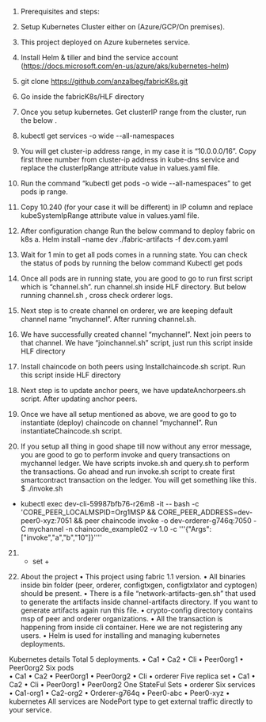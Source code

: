 1.	Prerequisites and steps:
2.	Setup Kubernetes Cluster either on (Azure/GCP/On premises).
3.	This project deployed on Azure kubernetes service.
4.	Install Helm & tiller and bind the service account (https://docs.microsoft.com/en-us/azure/aks/kubernetes-helm)
5.	git clone https://github.com/anzalbeg/fabricK8s.git
6.	Go inside the fabricK8s/HLF directory 
7.	Once you setup kubernetes. Get clusterIP range from the cluster, run the below .

8.	kubectl get services -o wide --all-namespaces  
9.	You will get cluster-ip address range, in my case it is “10.0.0.0/16”. Copy first three number from cluster-ip address in kube-dns service and replace the clusterIpRange attribute value in values.yaml file. 
10.	Run the command “kubectl get pods -o wide --all-namespaces” to get pods ip range. 

11.	Copy 10.240 (for your case it will be different) in IP column and replace kubeSystemIpRange attribute value in values.yaml file.

12.	After configuration change Run the below command to deploy fabric on k8s
a.	Helm install –name dev ./fabric-artifacts -f dev.com.yaml


13.	Wait for 1 min to get all pods comes in a running state. You can check the status of pods by running the below command
Kubectl get pods

14.	Once all pods are in running state, you are good to go to run first script which is “channel.sh”. run channel.sh inside HLF directory. But below running channel.sh , cross check orderer logs. 

15.	Next step is to create channel on orderer, we are keeping default channel name “mychannel”. After running channel.sh.

16.	We have successfully created channel “mychannel”. Next join peers to that channel. We have “joinchannel.sh” script, just run this script inside HLF directory

17.	Install chaincode on both peers using Installchaincode.sh script. Run this script inside HLF directory
18.	Next step is to update anchor peers, we have updateAnchorpeers.sh script. After updating anchor peers.
19.	Once we have all setup mentioned as above, we are good to go to instantiate (deploy) chaincode on channel “mychannel”. Run instantiateChaincode.sh script. 
20.	If you setup all thing in good shape till now without any error message, you are good to go to perform invoke and query transactions on mychannel ledger. We have scripts invoke.sh and query.sh to perform the transactions. Go ahead and run invoke.sh script to create first smartcontract transaction on the ledger. You will get something like this.
$ ./invoke.sh
+ kubectl exec dev-cli-59987bfb76-r26m8 -it -- bash -c 'CORE_PEER_LOCALMSPID=Org1MSP && CORE_PEER_ADDRESS=dev-peer0-xyz:7051 && peer chaincode invoke -o dev-orderer-g746q:7050 -C mychannel -n chaincode_example02 -v 1.0 -c '\''{"Args":["invoke","a","b","10"]}'\'''
21.	+ set +

1.	About the project
•	This project using fabric 1.1 version. 
•	All binaries inside bin folder (peer, orderer, configtxgen, configtxlator and cyptogen) should be present.
•	There is a file “network-artifacts-gen.sh” that used to generate the artifacts inside channel-artifacts directory. If you want to generate artifacts again run this file.
•	crypto-config directory contains msp of peer and orderer organizations.
•	All the transaction is happening from inside cli container. Here we are not registering any users. 
•	Helm is used for installing and managing kubernetes deployments.  

Kubernetes details
Total 5 deployments.
•	Ca1
•	Ca2
•	Cli
•	Peer0org1
•	Peer0org2
Six pods  
•	Ca1
•	Ca2
•	Peer0org1
•	Peer0org2
•	Cli
•	orderer
Five replica set
•	Ca1
•	Ca2
•	Cli
•	Peer0org1
•	Peer0org2
One StateFul Sets
•	orderer
Six services
•	Ca1-org1
•	Ca2-org2
•	Orderer-g764q
•	Peer0-abc
•	Peer0-xyz
•	kubernetes
All services are NodePort type to get external traffic directly to your service.
